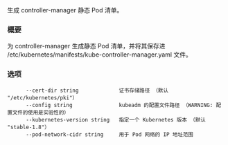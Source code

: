 生成 controller-manager 静态 Pod 清单。

### 概要





为 controller-manager 生成静态 Pod 清单，并将其保存进 /etc/kubernetes/manifests/kube-controller-manager.yaml 文件。



### 选项

```
      --cert-dir string             证书存储路径 （默认 "/etc/kubernetes/pki"）
      --config string               kubeadm 的配置文件路径 （WARNING: 配置文件的使用是实验性的）
      --kubernetes-version string   指定一个 Kubernetes 版本 （默认 "stable-1.8"）
      --pod-network-cidr string     用于 Pod 网络的 IP 地址范围
```
